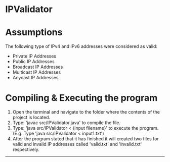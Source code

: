 # IPValidator

Assumptions
===========
The following type of IPv4 and IPv6 addresses were considered as valid:
- Private IP Addresses
- Public IP Addresses
- Broadcast IP Addresses
- Multicast IP Addresses
- Anycast IP Addresses

Compiling & Executing the program
=================================
1. Open the terminal and navigate to the folder where the contents of the project is located.
3. Type: 'javac src/IPValidator.java' to compile the file.
4. Type: 'java src/IPValidator < {input filename}' to execute the program. 
   (E.g. Type 'java src/IPValidator < input1.txt')
5. After the program stated that it has finished it will created two files for valid and invalid IP addresses called 'valid.txt' and 'invalid.txt' respectively.
   
   
*****